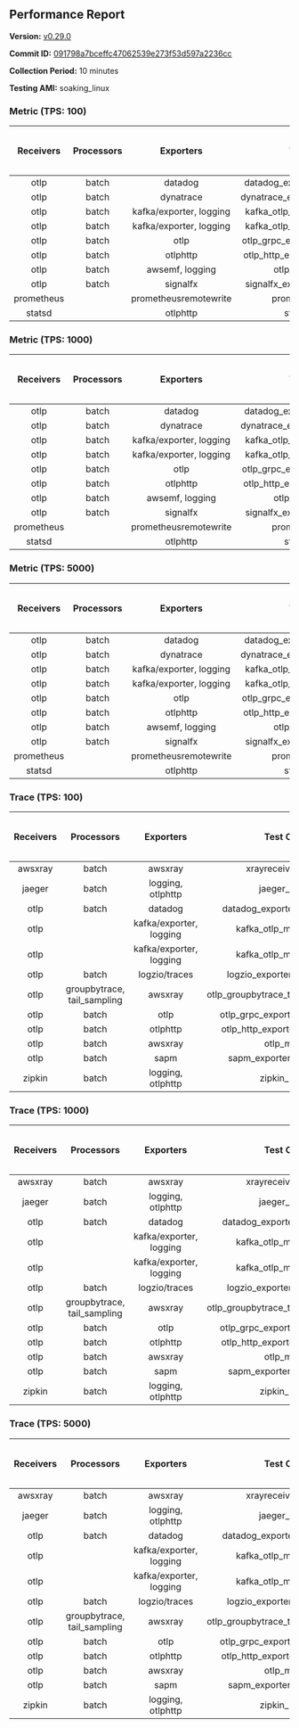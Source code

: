 ## Performance Report

**Version:** [v0.29.0](https://github.com/aws-observability/aws-otel-collector/releases/tag/v0.29.0)

**Commit ID:** [091798a7bceffc47062539e273f53d597a2236cc](https://github.com/aws-observability/aws-otel-collector/commit/091798a7bceffc47062539e273f53d597a2236cc)

**Collection Period:** 10 minutes

**Testing AMI:** soaking_linux


### Metric (TPS: 100)
| Receivers | Processors | Exporters | Test Case | Data Type | Instance Type | Avg CPU Usage (Percent) | Avg Memory Usage (Megabytes) | Max CPU Usage (Percent) | Max Memory Usage (Megabytes) |
|:---------:|:----------:|:---------:|:---------:|:---------:|:-------------:|:-----------------------:|:----------------------------:|:-----------------------:|:----------------------------:|
| otlp | batch | datadog | datadog_exporter_metric_mock | otlp | m5.2xlarge | 0.04 | 73.79 | 0.20 | 73.97 |
| otlp | batch | dynatrace | dynatrace_exporter_metric_mock | otlp | m5.2xlarge | 0.03 | 70.67 | 0.20 | 70.73 |
| otlp | batch | kafka/exporter, logging | kafka_otlp_metric_mock_2_8_1 | otlp | m5.2xlarge | 0.15 | 77.08 | 0.30 | 78.18 |
| otlp | batch | kafka/exporter, logging | kafka_otlp_metric_mock_3_2_0 | otlp | m5.2xlarge | 0.05 | 77.03 | 0.10 | 77.73 |
| otlp | batch | otlp | otlp_grpc_exporter_metric_mock | otlp | m5.2xlarge | 0.04 | 71.49 | 0.10 | 72.04 |
| otlp | batch | otlphttp | otlp_http_exporter_metric_mock | otlp | m5.2xlarge | 0.03 | 71.18 | 0.10 | 71.49 |
| otlp | batch | awsemf, logging | otlp_metric_mock | otlp | m5.2xlarge | 0.03 | 72.29 | 0.20 | 72.54 |
| otlp | batch | signalfx | signalfx_exporter_metric_mock | otlp | m5.2xlarge | 0.04 | 72.61 | 0.20 | 72.86 |
| prometheus |  | prometheusremotewrite | prometheus_mock | prometheus | m5.2xlarge | 0.09 | 86.22 | 0.30 | 87.23 |
| statsd |  | otlphttp | statsd_mock | statsd | m5.2xlarge | 0.01 | 71.52 | 0.10 | 72.28 |

### Metric (TPS: 1000)
| Receivers | Processors | Exporters | Test Case | Data Type | Instance Type | Avg CPU Usage (Percent) | Avg Memory Usage (Megabytes) | Max CPU Usage (Percent) | Max Memory Usage (Megabytes) |
|:---------:|:----------:|:---------:|:---------:|:---------:|:-------------:|:-----------------------:|:----------------------------:|:-----------------------:|:----------------------------:|
| otlp | batch | datadog | datadog_exporter_metric_mock | otlp | m5.2xlarge | 0.04 | 71.63 | 0.20 | 71.88 |
| otlp | batch | dynatrace | dynatrace_exporter_metric_mock | otlp | m5.2xlarge | 0.04 | 71.08 | 0.20 | 71.53 |
| otlp | batch | kafka/exporter, logging | kafka_otlp_metric_mock_2_8_1 | otlp | m5.2xlarge | 0.05 | 76.90 | 0.10 | 79.82 |
| otlp | batch | kafka/exporter, logging | kafka_otlp_metric_mock_3_2_0 | otlp | m5.2xlarge | 0.17 | 78.22 | 0.30 | 78.73 |
| otlp | batch | otlp | otlp_grpc_exporter_metric_mock | otlp | m5.2xlarge | 0.04 | 73.39 | 0.20 | 73.70 |
| otlp | batch | otlphttp | otlp_http_exporter_metric_mock | otlp | m5.2xlarge | 0.03 | 70.12 | 0.20 | 70.78 |
| otlp | batch | awsemf, logging | otlp_metric_mock | otlp | m5.2xlarge | 0.04 | 70.38 | 0.20 | 71.07 |
| otlp | batch | signalfx | signalfx_exporter_metric_mock | otlp | m5.2xlarge | 0.04 | 72.84 | 0.10 | 73.08 |
| prometheus |  | prometheusremotewrite | prometheus_mock | prometheus | m5.2xlarge | 0.96 | 114.69 | 1.60 | 120.47 |
| statsd |  | otlphttp | statsd_mock | statsd | m5.2xlarge | 0.01 | 69.83 | 0.10 | 70.16 |

### Metric (TPS: 5000)
| Receivers | Processors | Exporters | Test Case | Data Type | Instance Type | Avg CPU Usage (Percent) | Avg Memory Usage (Megabytes) | Max CPU Usage (Percent) | Max Memory Usage (Megabytes) |
|:---------:|:----------:|:---------:|:---------:|:---------:|:-------------:|:-----------------------:|:----------------------------:|:-----------------------:|:----------------------------:|
| otlp | batch | datadog | datadog_exporter_metric_mock | otlp | m5.2xlarge | 0.04 | 74.73 | 0.20 | 75.25 |
| otlp | batch | dynatrace | dynatrace_exporter_metric_mock | otlp | m5.2xlarge | 0.04 | 71.64 | 0.10 | 71.78 |
| otlp | batch | kafka/exporter, logging | kafka_otlp_metric_mock_2_8_1 | otlp | m5.2xlarge | 0.05 | 74.41 | 0.20 | 75.02 |
| otlp | batch | kafka/exporter, logging | kafka_otlp_metric_mock_3_2_0 | otlp | m5.2xlarge | 0.05 | 76.97 | 0.20 | 78.60 |
| otlp | batch | otlp | otlp_grpc_exporter_metric_mock | otlp | m5.2xlarge | 0.03 | 72.05 | 0.10 | 72.40 |
| otlp | batch | otlphttp | otlp_http_exporter_metric_mock | otlp | m5.2xlarge | 0.03 | 69.28 | 0.20 | 69.73 |
| otlp | batch | awsemf, logging | otlp_metric_mock | otlp | m5.2xlarge | 0.04 | 71.03 | 0.20 | 71.68 |
| otlp | batch | signalfx | signalfx_exporter_metric_mock | otlp | m5.2xlarge | 0.04 | 72.24 | 0.20 | 73.50 |
| prometheus |  | prometheusremotewrite | prometheus_mock | prometheus | m5.2xlarge | 5.83 | 247.57 | 9.60 | 268.37 |
| statsd |  | otlphttp | statsd_mock | statsd | m5.2xlarge | 0.01 | 69.91 | 0.10 | 70.81 |

### Trace (TPS: 100)
| Receivers | Processors | Exporters | Test Case | Data Type | Instance Type | Avg CPU Usage (Percent) | Avg Memory Usage (Megabytes) | Max CPU Usage (Percent) | Max Memory Usage (Megabytes) |
|:---------:|:----------:|:---------:|:---------:|:---------:|:-------------:|:-----------------------:|:----------------------------:|:-----------------------:|:----------------------------:|
| awsxray | batch | awsxray | xrayreceiver_mock | xray | m5.2xlarge | 3.69 | 86.78 | 3.90 | 87.61 |
| jaeger | batch | logging, otlphttp | jaeger_mock | jaeger | m5.2xlarge | 3.05 | 92.66 | 15.70 | 94.70 |
| otlp | batch | datadog | datadog_exporter_trace_mock | otlp | m5.2xlarge | 4.07 | 89.07 | 4.30 | 91.19 |
| otlp |  | kafka/exporter, logging | kafka_otlp_mock_2_8_1 | otlp | m5.2xlarge | 5.38 | 91.22 | 6.10 | 91.94 |
| otlp |  | kafka/exporter, logging | kafka_otlp_mock_3_2_0 | otlp | m5.2xlarge | 5.56 | 94.76 | 5.80 | 95.04 |
| otlp | batch | logzio/traces | logzio_exporter_trace_mock | otlp | m5.2xlarge | 4.94 | 87.26 | 5.60 | 88.68 |
| otlp | groupbytrace, tail_sampling | awsxray | otlp_groupbytrace_tailsampling_mock | otlp | m5.2xlarge | 6.00 | 107.01 | 6.80 | 121.85 |
| otlp | batch | otlp | otlp_grpc_exporter_trace_mock | otlp | m5.2xlarge | 3.09 | 140.02 | 4.20 | 193.18 |
| otlp | batch | otlphttp | otlp_http_exporter_trace_mock | otlp | m5.2xlarge | 5.42 | 86.79 | 6.40 | 88.38 |
| otlp | batch | awsxray | otlp_mock | otlp | m5.2xlarge | 3.58 | 86.51 | 4.00 | 87.91 |
| otlp | batch | sapm | sapm_exporter_trace_mock | otlp | m5.2xlarge | 3.60 | 100.79 | 4.10 | 101.00 |
| zipkin | batch | logging, otlphttp | zipkin_mock | zipkin | m5.2xlarge | 4.94 | 89.92 | 17.20 | 92.75 |

### Trace (TPS: 1000)
| Receivers | Processors | Exporters | Test Case | Data Type | Instance Type | Avg CPU Usage (Percent) | Avg Memory Usage (Megabytes) | Max CPU Usage (Percent) | Max Memory Usage (Megabytes) |
|:---------:|:----------:|:---------:|:---------:|:---------:|:-------------:|:-----------------------:|:----------------------------:|:-----------------------:|:----------------------------:|
| awsxray | batch | awsxray | xrayreceiver_mock | xray | m5.2xlarge | 18.52 | 88.69 | 19.60 | 90.68 |
| jaeger | batch | logging, otlphttp | jaeger_mock | jaeger | m5.2xlarge | 25.13 | 163.83 | 41.10 | 198.94 |
| otlp | batch | datadog | datadog_exporter_trace_mock | otlp | m5.2xlarge | 28.57 | 98.70 | 28.90 | 100.21 |
| otlp |  | kafka/exporter, logging | kafka_otlp_mock_2_8_1 | otlp | m5.2xlarge | 73.73 | 153.27 | 87.10 | 220.40 |
| otlp |  | kafka/exporter, logging | kafka_otlp_mock_3_2_0 | otlp | m5.2xlarge | 73.65 | 136.06 | 86.40 | 194.94 |
| otlp | batch | logzio/traces | logzio_exporter_trace_mock | otlp | m5.2xlarge | 27.31 | 86.81 | 27.80 | 88.41 |
| otlp | groupbytrace, tail_sampling | awsxray | otlp_groupbytrace_tailsampling_mock | otlp | m5.2xlarge | 46.93 | 143.02 | 48.30 | 144.80 |
| otlp | batch | otlp | otlp_grpc_exporter_trace_mock | otlp | m5.2xlarge | 25.90 | 797.51 | 37.40 | 1325.07 |
| otlp | batch | otlphttp | otlp_http_exporter_trace_mock | otlp | m5.2xlarge | 25.85 | 87.24 | 26.90 | 89.14 |
| otlp | batch | awsxray | otlp_mock | otlp | m5.2xlarge | 27.36 | 88.91 | 27.90 | 91.14 |
| otlp | batch | sapm | sapm_exporter_trace_mock | otlp | m5.2xlarge | 25.00 | 101.22 | 25.90 | 101.88 |
| zipkin | batch | logging, otlphttp | zipkin_mock | zipkin | m5.2xlarge | 33.52 | 279.77 | 45.70 | 376.71 |

### Trace (TPS: 5000)
| Receivers | Processors | Exporters | Test Case | Data Type | Instance Type | Avg CPU Usage (Percent) | Avg Memory Usage (Megabytes) | Max CPU Usage (Percent) | Max Memory Usage (Megabytes) |
|:---------:|:----------:|:---------:|:---------:|:---------:|:-------------:|:-----------------------:|:----------------------------:|:-----------------------:|:----------------------------:|
| awsxray | batch | awsxray | xrayreceiver_mock | xray | m5.2xlarge | 27.01 | 104.21 | 29.50 | 110.65 |
| jaeger | batch | logging, otlphttp | jaeger_mock | jaeger | m5.2xlarge | 25.74 | 186.12 | 41.90 | 222.68 |
| otlp | batch | datadog | datadog_exporter_trace_mock | otlp | m5.2xlarge | 109.57 | 102.79 | 119.60 | 108.59 |
| otlp |  | kafka/exporter, logging | kafka_otlp_mock_2_8_1 | otlp | m5.2xlarge | 140.09 | 3185.67 | 210.90 | 5448.47 |
| otlp |  | kafka/exporter, logging | kafka_otlp_mock_3_2_0 | otlp | m5.2xlarge | 145.43 | 2305.39 | 196.01 | 5307.33 |
| otlp | batch | logzio/traces | logzio_exporter_trace_mock | otlp | m5.2xlarge | 101.48 | 92.07 | 104.90 | 94.45 |
| otlp | groupbytrace, tail_sampling | awsxray | otlp_groupbytrace_tailsampling_mock | otlp | m5.2xlarge | 184.14 | 190.28 | 195.11 | 196.39 |
| otlp | batch | otlp | otlp_grpc_exporter_trace_mock | otlp | m5.2xlarge | 98.47 | 3077.82 | 154.40 | 5899.30 |
| otlp | batch | otlphttp | otlp_http_exporter_trace_mock | otlp | m5.2xlarge | 89.29 | 89.03 | 95.30 | 91.67 |
| otlp | batch | awsxray | otlp_mock | otlp | m5.2xlarge | 107.70 | 14703.76 | 336.79 | 26017.05 |
| otlp | batch | sapm | sapm_exporter_trace_mock | otlp | m5.2xlarge | 90.83 | 103.61 | 99.70 | 105.35 |
| zipkin | batch | logging, otlphttp | zipkin_mock | zipkin | m5.2xlarge | 32.11 | 385.66 | 49.50 | 445.55 |
